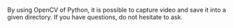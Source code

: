 By using OpenCV of Python, it is possible to capture video and save it into a given directory. If you have questions, do not hesitate to ask.
